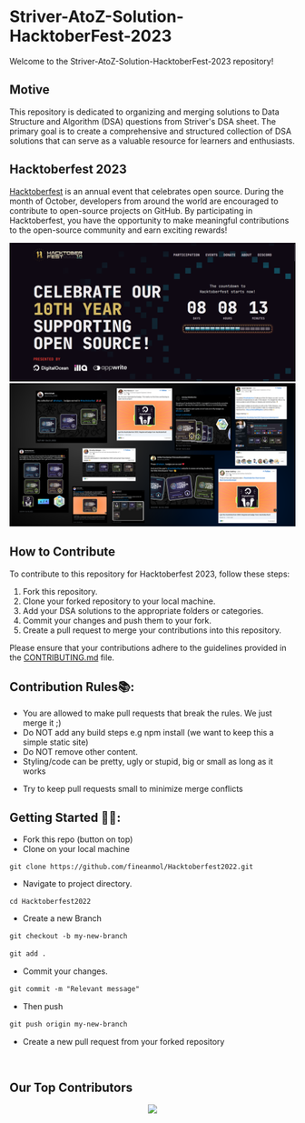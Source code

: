# Striver-AtoZ-Solution-HacktoberFest-2023

Welcome to the Striver-AtoZ-Solution-HacktoberFest-2023 repository!

## Motive
This repository is dedicated to organizing and merging solutions to Data Structure and Algorithm (DSA) questions from Striver's DSA sheet. The primary goal is to create a comprehensive and structured collection of DSA solutions that can serve as a valuable resource for learners and enthusiasts.

## Hacktoberfest 2023
[Hacktoberfest](https://hacktoberfest.digitalocean.com/) is an annual event that celebrates open source. During the month of October, developers from around the world are encouraged to contribute to open-source projects on GitHub. By participating in Hacktoberfest, you have the opportunity to make meaningful contributions to the open-source community and earn exciting rewards!

<img src="Images/image.png" alt="ScreeShot">
<br>

<img src="Images/tweets.png" alt="ScreeShot">

## How to Contribute
To contribute to this repository for Hacktoberfest 2023, follow these steps:
1. Fork this repository.
2. Clone your forked repository to your local machine.
3. Add your DSA solutions to the appropriate folders or categories.
4. Commit your changes and push them to your fork.
5. Create a pull request to merge your contributions into this repository.

Please ensure that your contributions adhere to the guidelines provided in the [CONTRIBUTING.md](CONTRIBUTING.md) file.

## Contribution Rules📚:

- You are allowed to make pull requests that break the rules. We just merge it ;)
- Do NOT add any build steps e.g npm install (we want to keep this a simple static site)
- Do NOT remove other content.
- Styling/code can be pretty, ugly or stupid, big or small as long as it works
<!-- - Add your name to the contributorsList file. -->
- Try to keep pull requests small to minimize merge conflicts


## Getting Started 🤩🤗:

- Fork this repo (button on top)
- Clone on your local machine

```terminal
git clone https://github.com/fineanmol/Hacktoberfest2022.git
```
- Navigate to project directory.
```terminal
cd Hacktoberfest2022
```

- Create a new Branch

```markdown
git checkout -b my-new-branch
```

<!--- - Add your Name to `contributors/contributorsList.js`. -->

```markdown
git add .
```
- Commit your changes.

```markdown
git commit -m "Relevant message"
```
- Then push 
```markdown
git push origin my-new-branch
```


- Create a new pull request from your forked repository

<br>


## Our Top Contributors 
<p align="center"><a href="https://github.com/PrinceSah09/Striver-AtoZ-Solution-HacktoberFest-2023/graphs/contributors">
  <img src="https://contributors-img.web.app/image?repo=PrinceSah09/Striver-AtoZ-Solution-HacktoberFest-2023" />
</a></p>
